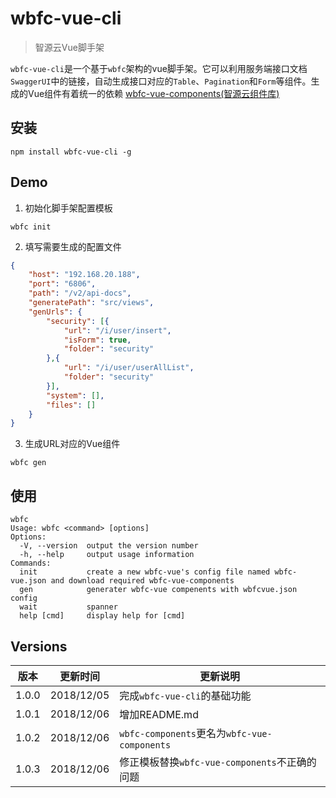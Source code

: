 # wbfc-vue-cli

> 智源云Vue脚手架

`wbfc-vue-cli`是一个基于`wbfc`架构的vue脚手架。它可以利用服务端接口文档`SwaggerUI`中的链接，自动生成接口对应的`Table`、`Pagination`和`Form`等组件。生成的Vue组件有着统一的依赖 [wbfc-vue-components(智源云组件库)](https://github.com/xudl33/wbfc-vue-components)

## 安装
```code
npm install wbfc-vue-cli -g
```

## Demo

1. 初始化脚手架配置模板
```code
wbfc init
```
2. 填写需要生成的配置文件
```json
{
    "host": "192.168.20.188",
    "port": "6806",
    "path": "/v2/api-docs",
    "generatePath": "src/views",
    "genUrls": {
        "security": [{
            "url": "/i/user/insert",
            "isForm": true,
            "folder": "security"
        },{
            "url": "/i/user/userAllList",
            "folder": "security"
        }],
        "system": [],
        "files": []
    }
}
```
3. 生成URL对应的Vue组件
```code
wbfc gen
```

## 使用
```code
wbfc
Usage: wbfc <command> [options]
Options:
  -V, --version  output the version number
  -h, --help     output usage information
Commands:
  init           create a new wbfc-vue's config file named wbfc-vue.json and download required wbfc-vue-components
  gen            generater wbfc-vue compenents with wbfcvue.json config
  wait           spanner
  help [cmd]     display help for [cmd]
```

## Versions
版本|更新时间|更新说明
---|---|---
1.0.0 | 2018/12/05 | 完成`wbfc-vue-cli`的基础功能
1.0.1 | 2018/12/06 | 增加README.md
1.0.2 | 2018/12/06 | `wbfc-components`更名为`wbfc-vue-components`
1.0.3 | 2018/12/06 | 修正模板替换`wbfc-vue-components`不正确的问题